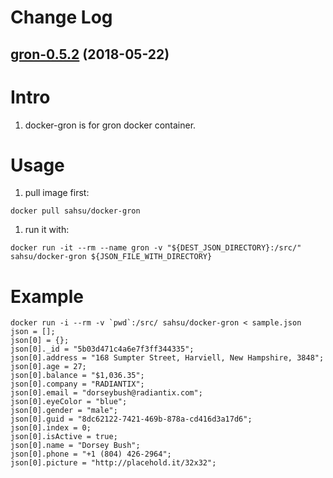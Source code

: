 # Change Log

## [gron-0.5.2](https://github.com/sahsu/docker-gron/tree/gron-0.5.2) (2018-05-22)


# Intro
1. docker-gron is for gron docker container.

# Usage
 1. pull image first:

 `docker pull sahsu/docker-gron`

 1. run it with:

 `docker run -it --rm --name gron -v "${DEST_JSON_DIRECTORY}:/src/" sahsu/docker-gron ${JSON_FILE_WITH_DIRECTORY}`

# Example
```
docker run -i --rm -v `pwd`:/src/ sahsu/docker-gron < sample.json
json = [];
json[0] = {};
json[0]._id = "5b03d471c4a6e7f3ff344335";
json[0].address = "168 Sumpter Street, Harviell, New Hampshire, 3848";
json[0].age = 27;
json[0].balance = "$1,036.35";
json[0].company = "RADIANTIX";
json[0].email = "dorseybush@radiantix.com";
json[0].eyeColor = "blue";
json[0].gender = "male";
json[0].guid = "8dc62122-7421-469b-878a-cd416d3a17d6";
json[0].index = 0;
json[0].isActive = true;
json[0].name = "Dorsey Bush";
json[0].phone = "+1 (804) 426-2964";
json[0].picture = "http://placehold.it/32x32";
```
